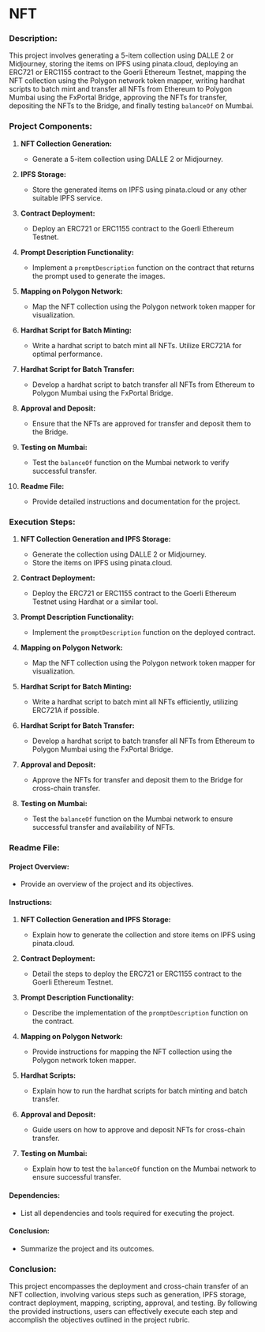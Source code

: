 # NFT

### Description:
This project involves generating a 5-item collection using DALLE 2 or Midjourney, storing the items on IPFS using pinata.cloud, deploying an ERC721 or ERC1155 contract to the Goerli Ethereum Testnet, mapping the NFT collection using the Polygon network token mapper, writing hardhat scripts to batch mint and transfer all NFTs from Ethereum to Polygon Mumbai using the FxPortal Bridge, approving the NFTs for transfer, depositing the NFTs to the Bridge, and finally testing `balanceOf` on Mumbai. 

### Project Components:

1. **NFT Collection Generation:**
   - Generate a 5-item collection using DALLE 2 or Midjourney.

2. **IPFS Storage:**
   - Store the generated items on IPFS using pinata.cloud or any other suitable IPFS service.

3. **Contract Deployment:**
   - Deploy an ERC721 or ERC1155 contract to the Goerli Ethereum Testnet.

4. **Prompt Description Functionality:**
   - Implement a `promptDescription` function on the contract that returns the prompt used to generate the images.

5. **Mapping on Polygon Network:**
   - Map the NFT collection using the Polygon network token mapper for visualization.

6. **Hardhat Script for Batch Minting:**
   - Write a hardhat script to batch mint all NFTs. Utilize ERC721A for optimal performance.

7. **Hardhat Script for Batch Transfer:**
   - Develop a hardhat script to batch transfer all NFTs from Ethereum to Polygon Mumbai using the FxPortal Bridge.

8. **Approval and Deposit:**
   - Ensure that the NFTs are approved for transfer and deposit them to the Bridge.

9. **Testing on Mumbai:**
   - Test the `balanceOf` function on the Mumbai network to verify successful transfer.

10. **Readme File:**
    - Provide detailed instructions and documentation for the project.

### Execution Steps:

1. **NFT Collection Generation and IPFS Storage:**
   - Generate the collection using DALLE 2 or Midjourney.
   - Store the items on IPFS using pinata.cloud.

2. **Contract Deployment:**
   - Deploy the ERC721 or ERC1155 contract to the Goerli Ethereum Testnet using Hardhat or a similar tool.

3. **Prompt Description Functionality:**
   - Implement the `promptDescription` function on the deployed contract.

4. **Mapping on Polygon Network:**
   - Map the NFT collection using the Polygon network token mapper for visualization.

5. **Hardhat Script for Batch Minting:**
   - Write a hardhat script to batch mint all NFTs efficiently, utilizing ERC721A if possible.

6. **Hardhat Script for Batch Transfer:**
   - Develop a hardhat script to batch transfer all NFTs from Ethereum to Polygon Mumbai using the FxPortal Bridge.

7. **Approval and Deposit:**
   - Approve the NFTs for transfer and deposit them to the Bridge for cross-chain transfer.

8. **Testing on Mumbai:**
   - Test the `balanceOf` function on the Mumbai network to ensure successful transfer and availability of NFTs.

### Readme File:

#### Project Overview:
- Provide an overview of the project and its objectives.

#### Instructions:
1. **NFT Collection Generation and IPFS Storage:**
   - Explain how to generate the collection and store items on IPFS using pinata.cloud.

2. **Contract Deployment:**
   - Detail the steps to deploy the ERC721 or ERC1155 contract to the Goerli Ethereum Testnet.

3. **Prompt Description Functionality:**
   - Describe the implementation of the `promptDescription` function on the contract.

4. **Mapping on Polygon Network:**
   - Provide instructions for mapping the NFT collection using the Polygon network token mapper.

5. **Hardhat Scripts:**
   - Explain how to run the hardhat scripts for batch minting and batch transfer.

6. **Approval and Deposit:**
   - Guide users on how to approve and deposit NFTs for cross-chain transfer.

7. **Testing on Mumbai:**
   - Explain how to test the `balanceOf` function on the Mumbai network to ensure successful transfer.

#### Dependencies:
- List all dependencies and tools required for executing the project.

#### Conclusion:
- Summarize the project and its outcomes.

### Conclusion:
This project encompasses the deployment and cross-chain transfer of an NFT collection, involving various steps such as generation, IPFS storage, contract deployment, mapping, scripting, approval, and testing. By following the provided instructions, users can effectively execute each step and accomplish the objectives outlined in the project rubric.
